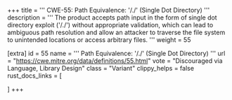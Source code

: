 +++
title = '''
CWE-55: Path Equivalence: '/./' (Single Dot Directory)
'''
description	= '''
The product accepts path input in the form of single dot directory exploit ('/./') without appropriate validation, which can lead to ambiguous path resolution and allow an attacker to traverse the file system to unintended locations or access arbitrary files.
'''
weight = 55

[extra]
id = 55
name = '''
Path Equivalence: '/./' (Single Dot Directory)
'''
url = "https://cwe.mitre.org/data/definitions/55.html"
vote = "Discouraged via Language, Library Design"
class = "Variant"
clippy_helps = false
rust_docs_links = [
	
]
+++

